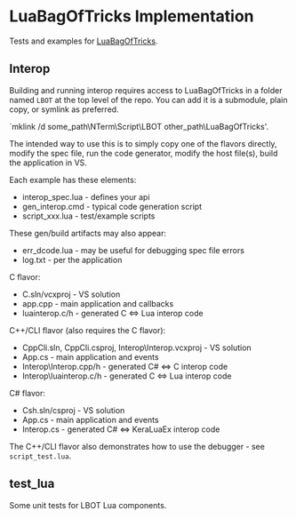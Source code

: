 # LuaBagOfTricks Implementation

Tests and examples for [LuaBagOfTricks](https://github.com/cepthomas/LuaBagOfTricks.git).

## Interop 
Building and running interop requires access to LuaBagOfTricks in a folder named `LBOT` at the top level
of the repo. You can add it is a submodule, plain copy, or symlink as preferred.

`mklink /d some_path\NTerm\Script\LBOT other_path\LuaBagOfTricks'.

The intended way to use this is to simply copy one of the flavors directly, modify the spec file, run the code generator,
modify the host file(s), build the application in VS.

Each example has these elements:
- interop_spec.lua - defines your api
- gen_interop.cmd - typical code generation script
- script_xxx.lua - test/example scripts

These gen/build artifacts may also appear:
- err_dcode.lua - may be useful for debugging spec file errors
- log.txt - per the application

C flavor:
- C.sln/vcxproj - VS solution
- app.cpp - main application and callbacks
- luainterop.c/h - generated C <=> Lua interop code

C++/CLI flavor (also requires the C flavor):
- CppCli.sln, CppCli.csproj, Interop\Interop.vcxproj - VS solution
- App.cs - main application and events
- Interop\Interop.cpp/h - generated C# <=> C interop code
- Interop\luainterop.c/h - generated C <=> Lua interop code

C# flavor:
- Csh.sln/csproj - VS solution
- App.cs - main application and events
- Interop.cs - generated C# <=> KeraLuaEx interop code

The C++/CLI flavor also demonstrates how to use the debugger - see `script_test.lua`.

## test_lua

Some unit tests for LBOT Lua components.
